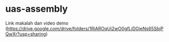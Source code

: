 # uas-assembly
Link makalah dan video demo (https://drive.google.com/drive/folders/1RiAROqUj2wO0gfLjDGjeNs65SbjPQwXr?usp=sharing)
